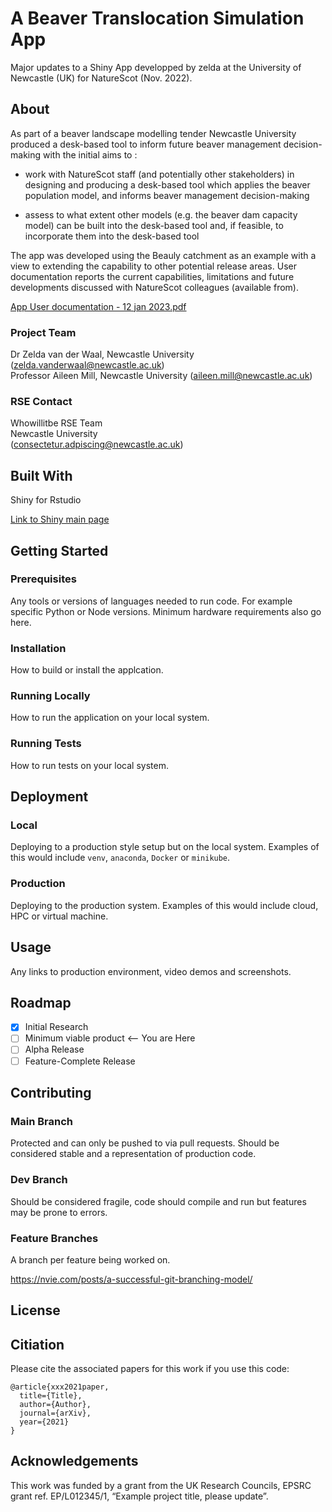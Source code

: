 # A Beaver Translocation Simulation App
Major updates to a Shiny App developped by zelda at the University of Newcastle (UK) for NatureScot (Nov. 2022).

## About
As part of a beaver landscape modelling tender Newcastle University produced a desk-based tool to inform future beaver management decision-making with the initial aims to : 
- work with NatureScot staff (and potentially other stakeholders) in designing and producing a desk-based tool which applies the beaver population model, and informs beaver management decision-making

- assess to what extent other models (e.g. the beaver dam capacity model) can be built into the desk-based tool and, if feasible, to incorporate them into the desk-based tool

The app was developed using the Beauly catchment as an example with a view to extending the capability to other potential release areas. User documentation reports the current capabilities, limitations and future developments discussed with NatureScot colleagues (available from).

[App User documentation - 12 jan 2023.pdf](https://github.com/zeldavanderwaal/Scotland-Beaver-App/files/10458558/Beaver.app.guidance.-.12.jan.2023.pdf)


### Project Team
Dr Zelda van der Waal, Newcastle University  ([zelda.vanderwaal@newcastle.ac.uk](mailto:zelda.vanderwaal@newcastle.ac.uk))  
Professor Aileen Mill, Newcastle University  ([aileen.mill@newcastle.ac.uk](mailto:aileen.mill@newcastle.ac.uk))  

### RSE Contact
Whowillitbe
RSE Team  
Newcastle University  
([consectetur.adpiscing@newcastle.ac.uk](mailto:consectetur.adpiscing@newcastle.ac.uk))  

## Built With

Shiny for Rstudio

[Link to Shiny main page](https://shiny.rstudio.com/)  

## Getting Started

### Prerequisites

Any tools or versions of languages needed to run code. For example specific Python or Node versions. Minimum hardware requirements also go here.

### Installation

How to build or install the applcation.

### Running Locally

How to run the application on your local system.

### Running Tests

How to run tests on your local system.

## Deployment

### Local

Deploying to a production style setup but on the local system. Examples of this would include `venv`, `anaconda`, `Docker` or `minikube`. 

### Production

Deploying to the production system. Examples of this would include cloud, HPC or virtual machine. 

## Usage

Any links to production environment, video demos and screenshots.

## Roadmap

- [x] Initial Research  
- [ ] Minimum viable product <-- You are Here  
- [ ] Alpha Release  
- [ ] Feature-Complete Release  

## Contributing

### Main Branch
Protected and can only be pushed to via pull requests. Should be considered stable and a representation of production code.

### Dev Branch
Should be considered fragile, code should compile and run but features may be prone to errors.

### Feature Branches
A branch per feature being worked on.

https://nvie.com/posts/a-successful-git-branching-model/

## License

## Citiation

Please cite the associated papers for this work if you use this code:

```
@article{xxx2021paper,
  title={Title},
  author={Author},
  journal={arXiv},
  year={2021}
}
```


## Acknowledgements
This work was funded by a grant from the UK Research Councils, EPSRC grant ref. EP/L012345/1, “Example project title, please update”.
